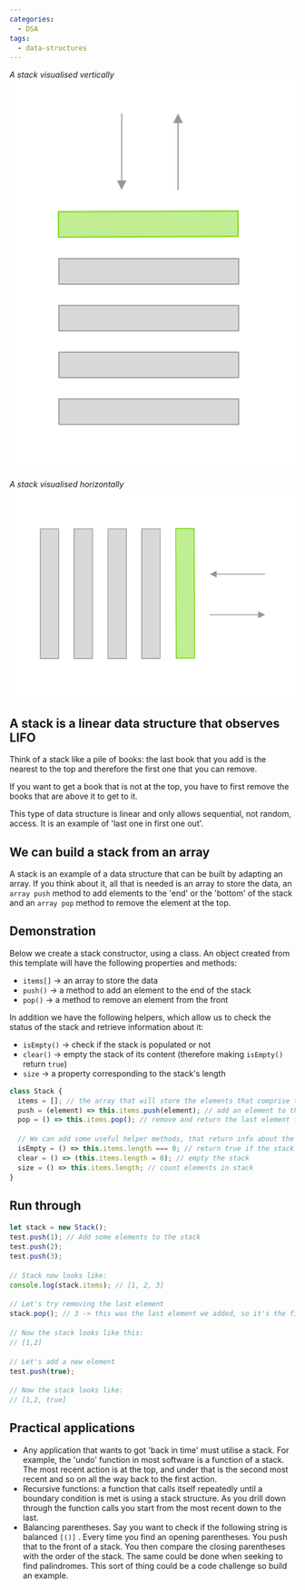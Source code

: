 ```yaml
---
categories:
  - DSA
tags:
  - data-structures
---
```


_A stack visualised vertically_
![stack2.svg](../_img/stack2.svg)

_A stack visualised horizontally_
![stack1.svg](../_img/stack1.svg)

## A stack is a linear data structure that observes LIFO

Think of a stack like a pile of books: the last book that you add is the nearest to the top and therefore the first one that you can remove.

If you want to get a book that is not at the top, you have to first remove the books that are above it to get to it.

This type of data structure is linear and only allows sequential, not random, access. It is an example of 'last one in first one out'.

## We can build a stack from an array

A stack is an example of a data structure that can be built by adapting an array. If you think about it, all that is needed is an array to store the data, an `array push` method to add elements to the 'end' or the 'bottom' of the stack and an `array pop` method to remove the element at the top.

## Demonstration

Below we create a stack constructor, using a class. An object created from this template will have the following properties and methods:

- `items[]` → an array to store the data
- `push()` → a method to add an element to the end of the stack
- `pop()` → a method to remove an element from the front

In addition we have the following helpers, which allow us to check the status of the stack and retrieve information about it:

- `isEmpty()` → check if the stack is populated or not
- `clear()` → empty the stack of its content (therefore making `isEmpty()` return `true`)
- `size` → a property corresponding to the stack's length

```js
class Stack {
  items = []; // the array that will store the elements that comprise the stack
  push = (element) => this.items.push(element); // add an element to the end of the stack
  pop = () => this.items.pop(); // remove and return the last element from the stack

  // We can add some useful helper methods, that return info about the state of the stack:
  isEmpty = () => this.items.length === 0; // return true if the stack is empty
  clear = () => (this.items.length = 0); // empty the stack
  size = () => this.items.length; // count elements in stack
}
```

## Run through

```js
let stack = new Stack();
test.push(1); // Add some elements to the stack
test.push(2);
test.push(3);

// Stack now looks like:
console.log(stack.items); // [1, 2, 3]

// Let's try removing the last element
stack.pop(); // 3 -> this was the last element we added, so it's the first one that comes out

// Now the stack looks like this:
// [1,2]

// Let's add a new element
test.push(true);

// Now the stack looks like:
// [1,2, true]
```

## Practical applications

- Any application that wants to got 'back in time' must utilise a stack. For example, the 'undo' function in most software is a function of a stack. The most recent action is at the top, and under that is the second most recent and so on all the way back to the first action.
- Recursive functions: a function that calls itself repeatedly until a boundary condition is met is using a stack structure. As you drill down through the function calls you start from the most recent down to the last.
- Balancing parentheses. Say you want to check if the following string is balanced `[()]` . Every time you find an opening parentheses. You push that to the front of a stack. You then compare the closing parentheses with the order of the stack. The same could be done when seeking to find palindromes. This sort of thing could be a code challenge so build an example.
